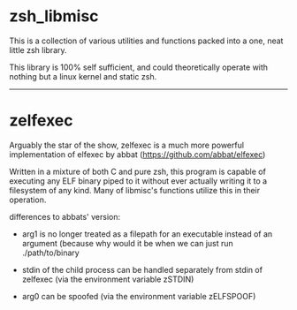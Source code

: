 # zsh_libmisc
This is a collection of various utilities and functions packed into a one, neat little zsh library.


This library is 100% self sufficient, and could theoretically operate with nothing but a linux kernel and static zsh.


--------------------------------------------------------------------------------------------------------------------------------


# zelfexec
Arguably the star of the show, zelfexec is a much more powerful implementation of elfexec by abbat (https://github.com/abbat/elfexec)


Written in a mixture of both C and pure zsh, this program is capable of executing any ELF binary piped to it without ever actually writing it to a filesystem of any kind. Many of libmisc's functions utilize this in their operation.



differences to abbats' version: 


- arg1 is no longer treated as a filepath for an executable instead of an argument (because why would it be when we can just run ./path/to/binary


- stdin of the child process can be handled separately from stdin of zelfexec (via the environment variable zSTDIN)


- arg0 can be spoofed (via the environment variable zELFSPOOF)




